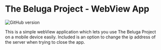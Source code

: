 # The Beluga Project - WebView App

![GitHub version](https://d25lcipzij17d.cloudfront.net/badge.svg?id=gh&type=6&v=1.2.0&x2=0)

This is a simple webView application which lets you use The Beluga Project on a mobile device
easily. Included is an option to change the ip address of the server when trying to close the app.